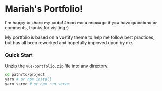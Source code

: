 # Mariah's Portfolio!
I'm happy to share my code! Shoot me a message if you have questions or comments, thanks for visiting :)

My portfolio is based on a vuetify theme to help me follow best practices, but has all been reworked and hopefully improved upon by me.

### Quick Start
Unzip the `vue-portfolio.zip` file into any directory.

```bash
cd path/to/project
yarn # or npm install
yarn serve # or npm run serve
```
